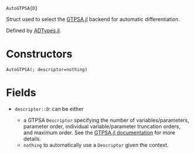 ```
AutoGTPSA{D}
```

Struct used to select the [GTPSA.jl](https://github.com/bmad-sim/GTPSA.jl) backend for automatic differentiation.

Defined by [ADTypes.jl](https://github.com/SciML/ADTypes.jl).

# Constructors

```
AutoGTPSA(; descriptor=nothing)
```

# Fields

  * `descriptor::D`: can be either

      * a GTPSA `Descriptor` specifying the number of variables/parameters, parameter order, individual variable/parameter truncation orders, and maximum order. See the [GTPSA.jl documentation](https://bmad-sim.github.io/GTPSA.jl/stable/man/b_descriptor/) for more details.
      * `nothing` to automatically use a `Descriptor` given the context.
